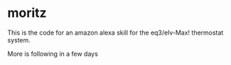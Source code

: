 # moritz

This is the code for an amazon alexa skill for the eq3/elv-Max! thermostat system.

More is following in a few days
